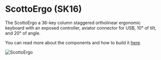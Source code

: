 # ScottoErgo (SK16)

The ScottoErgo a 36-key column staggered ortholinear ergonomic keyboard with an exposed controller, aviator connector for USB, 10° of tilt, and 20° of angle.

You can read more about the components and how to build it [here](https://scottokeebs.com/blogs/keyboards/scottoergo-handwired-keyboard).

![ScottoErgo](https://user-images.githubusercontent.com/8194147/232529199-5df04fe8-fe8d-4419-95fb-40bfbbae3152.jpg)
